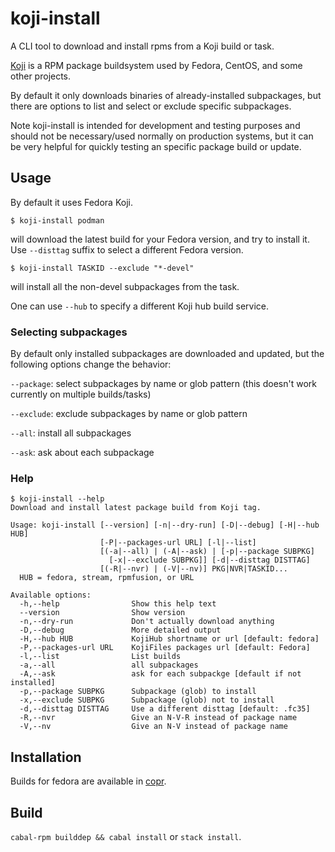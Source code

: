 # koji-install

A CLI tool to download and install rpms from a Koji build or task.

[Koji](https://pagure.io/koji/) is a RPM package buildsystem used by
Fedora, CentOS, and some other projects.

By default it only downloads binaries of already-installed subpackages,
but there are options to list and select or exclude specific subpackages.

Note koji-install is intended for development and testing purposes
and should not be necessary/used normally on production systems,
but it can be very helpful for quickly testing an specific package build or
update.

## Usage

By default it uses Fedora Koji.

```
$ koji-install podman
```
will download the latest build for your Fedora version,
and try to install it.
Use `--disttag` suffix to select a different Fedora version.

```
$ koji-install TASKID --exclude "*-devel"
```
will install all the non-devel subpackages from the task.

One can use `--hub` to specify a different Koji hub build service.

### Selecting subpackages

By default only installed subpackages are downloaded and updated,
but the following options change the behavior:

`--package`: select subpackages by name or glob pattern (this doesn't work currently on multiple builds/tasks)

`--exclude`: exclude subpackages by name or glob pattern

`--all`: install all subpackages

`--ask`: ask about each subpackage

### Help
```shellsession
$ koji-install --help
Download and install latest package build from Koji tag.

Usage: koji-install [--version] [-n|--dry-run] [-D|--debug] [-H|--hub HUB]
                    [-P|--packages-url URL] [-l|--list]
                    [(-a|--all) | (-A|--ask) | [-p|--package SUBPKG]
                      [-x|--exclude SUBPKG]] [-d|--disttag DISTTAG]
                    [(-R|--nvr) | (-V|--nv)] PKG|NVR|TASKID...
  HUB = fedora, stream, rpmfusion, or URL

Available options:
  -h,--help                Show this help text
  --version                Show version
  -n,--dry-run             Don't actually download anything
  -D,--debug               More detailed output
  -H,--hub HUB             KojiHub shortname or url [default: fedora]
  -P,--packages-url URL    KojiFiles packages url [default: Fedora]
  -l,--list                List builds
  -a,--all                 all subpackages
  -A,--ask                 ask for each subpackge [default if not installed]
  -p,--package SUBPKG      Subpackage (glob) to install
  -x,--exclude SUBPKG      Subpackage (glob) not to install
  -d,--disttag DISTTAG     Use a different disttag [default: .fc35]
  -R,--nvr                 Give an N-V-R instead of package name
  -V,--nv                  Give an N-V instead of package name
```

## Installation
Builds for fedora are available in [copr](https://copr.fedorainfracloud.org/coprs/petersen/koji-tools/monitor/detailed).

## Build
`cabal-rpm builddep && cabal install` or `stack install`.
